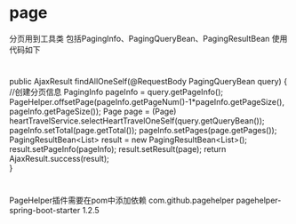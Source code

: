 # page
分页用到工具类
包括PagingInfo、PagingQueryBean、PagingResultBean
使用代码如下
#
public AjaxResult findAllOneSelf(@RequestBody PagingQueryBean<HeartTravel> query) {
		//创建分页信息
		PagingInfo pageInfo = query.getPageInfo();
		PageHelper.offsetPage(pageInfo.getPageNum()-1*pageInfo.getPageSize(), pageInfo.getPageSize());
		Page<HeartTravel> page = (Page<HeartTravel>) heartTravelService.selectHeartTravelOneSelf(query.getQueryBean());
		pageInfo.setTotal(page.getTotal());
		pageInfo.setPages(page.getPages());
		PagingResultBean<List<HeartTravel>> result = new PagingResultBean<List<HeartTravel>>();
		result.setPageInfo(pageInfo);
		result.setResult(page);
		return AjaxResult.success(result);	
	}
	
	
#
  PageHelper插件需要在pom中添加依赖
  <dependency>
			<groupId>com.github.pagehelper</groupId>
			<artifactId>pagehelper-spring-boot-starter</artifactId>
			<version>1.2.5</version>
		</dependency>
